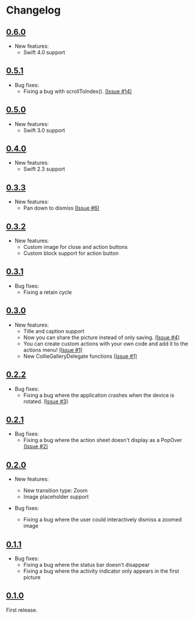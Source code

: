 # Changelog

## [0.6.0](https://github.com/gmunhoz/CollieGallery/releases/tag/0.6.0)
- New features:
    - Swift 4.0 support

## [0.5.1](https://github.com/gmunhoz/CollieGallery/releases/tag/0.5.1)
- Bug fixes:
    - Fixing a bug with scrollToIndex(). [(Issue #14)](https://github.com/gmunhoz/CollieGallery/issues/14)

## [0.5.0](https://github.com/gmunhoz/CollieGallery/releases/tag/0.5.0)
- New features:
    - Swift 3.0 support

## [0.4.0](https://github.com/gmunhoz/CollieGallery/releases/tag/0.4.0)
- New features:
    - Swift 2.3 support

## [0.3.3](https://github.com/gmunhoz/CollieGallery/releases/tag/0.3.3)
- New features:
  - Pan down to dismiss [(Issue #6)](https://github.com/gmunhoz/CollieGallery/issues/6)
  
## [0.3.2](https://github.com/gmunhoz/CollieGallery/releases/tag/0.3.2)
- New features:
  - Custom image for close and action buttons
  - Custom block support for action button
  
## [0.3.1](https://github.com/gmunhoz/CollieGallery/releases/tag/0.3.1)
- Bug fixes:
  - Fixing a retain cycle
  
## [0.3.0](https://github.com/gmunhoz/CollieGallery/releases/tag/0.3.0)
- New features:
  - Title and caption support
  - Now you can share the picture instead of only saving. [(Issue #4)](https://github.com/gmunhoz/CollieGallery/issues/4)
  - You can create custom actions with your own code and add it to the actions menu! [(Issue #1)](https://github.com/gmunhoz/CollieGallery/issues/1)
  - New CollieGalleryDelegate functions [(Issue #1)](https://github.com/gmunhoz/CollieGallery/issues/1)

## [0.2.2](https://github.com/gmunhoz/CollieGallery/releases/tag/0.2.2)
- Bug fixes:
  - Fixing a bug where the application crashes when the device is rotated. [(Issue #3)](https://github.com/gmunhoz/CollieGallery/issues/3)

## [0.2.1](https://github.com/gmunhoz/CollieGallery/releases/tag/0.2.1)
- Bug fixes:
  - Fixing a bug where the action sheet doesn't display as a PopOver [(Issue #2)](https://github.com/gmunhoz/CollieGallery/issues/2)

## [0.2.0](https://github.com/gmunhoz/CollieGallery/releases/tag/0.2.0)
- New features:
  - New transition type: Zoom
  - Image placeholder support
  
- Bug fixes:
  - Fixing a bug where the user could interactively dismiss a zoomed image


## [0.1.1](https://github.com/gmunhoz/CollieGallery/releases/tag/0.1.1)
- Bug fixes:
  - Fixing a bug where the status bar doesn't disappear
  - Fixing a bug where the activity indicator only appears in the first picture


## [0.1.0](https://github.com/gmunhoz/CollieGallery/releases/tag/0.1.0)
First release.
